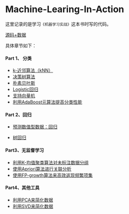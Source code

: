 # Machine-Learing-In-Action
这里记录的是学习`《机器学习实战》`这本书时写的代码。

[源码+数据](http://www.ituring.com.cn/book/download/0019ab9d-0fda-4c17-941b-afe639fcccac)

具体章节如下：
#### Part 1、 分类
- [k-近邻算法（kNN）](https://github.com/plantree/Machine-Learing-In-Action/blob/master/chapter1/%E6%9C%BA%E5%99%A8%E5%AD%A6%E4%B9%A0%E5%AE%9E%E6%88%98-k%E8%BF%91%E9%82%BB%E7%AE%97%E6%B3%95.ipynb)
- [决策树算法](https://github.com/plantree/Machine-Learing-In-Action/blob/master/chapter2/%E6%9C%BA%E5%99%A8%E5%AD%A6%E4%B9%A0%E5%AE%9E%E6%88%98-%E5%86%B3%E7%AD%96%E6%A0%91.ipynb)
- [朴素贝叶斯](https://github.com/plantree/Machine-Learing-In-Action/blob/master/chapter3/%E6%9C%BA%E5%99%A8%E5%AD%A6%E4%B9%A0%E5%AE%9E%E6%88%98-%E5%9F%BA%E4%BA%8E%E6%A6%82%E7%8E%87%E8%AE%BA%E7%9A%84%E5%88%86%E7%B1%BB%E6%96%B9%E6%B3%95%EF%BC%9A%E6%9C%B4%E7%B4%A0%E8%B4%9D%E5%8F%B6%E6%96%AF.ipynb)
- [Logistic回归](https://github.com/plantree/Machine-Learing-In-Action/blob/master/chapter4/%E6%9C%BA%E5%99%A8%E5%AD%A6%E4%B9%A0%E5%AE%9E%E6%88%98-Logistic%E5%9B%9E%E5%BD%92.ipynb)
- [支持向量机](https://github.com/plantree/Machine-Learing-In-Action/blob/master/chapter5/%E6%9C%BA%E5%99%A8%E5%AD%A6%E4%B9%A0%E5%AE%9E%E6%88%98-%E6%94%AF%E6%8C%81%E5%90%91%E9%87%8F%E6%9C%BA.ipynb)
- [利用AdaBoost元算法提高分类性能](https://github.com/plantree/Machine-Learing-In-Action/blob/master/chapter6/%E6%9C%BA%E5%99%A8%E5%AD%A6%E4%B9%A0%E5%AE%9E%E6%88%98-%E5%88%A9%E7%94%A8AdaBoost%E5%85%83%E7%AE%97%E6%B3%95%E6%8F%90%E9%AB%98%E5%88%86%E7%B1%BB%E6%80%A7%E8%83%BD.ipynb)


####  Part 2、回归

- [预测数值型数据：回归](https://github.com/plantree/Machine-Learing-In-Action/blob/master/chapter7/%E9%A2%84%E6%B5%8B%E6%95%B0%E5%80%BC%E5%9E%8B%E6%95%B0%E6%8D%AE%EF%BC%9A%E5%9B%9E%E5%BD%92.ipynb)

- [树回归](https://github.com/plantree/Machine-Learing-In-Action/blob/master/chapter8/%E6%A0%91%E5%9B%9E%E5%BD%92.ipynb)

#### Part3、无监督学习

- [利用K-均值聚类算法对未标注数据分组](https://github.com/plantree/Machine-Learing-In-Action/blob/master/chapter9/%E5%88%A9%E7%94%A8K-%E5%9D%87%E5%80%BC%E8%81%9A%E7%B1%BB%E7%AE%97%E6%B3%95%E5%AF%B9%E6%9C%AA%E6%A0%87%E6%B3%A8%E6%95%B0%E6%8D%AE%E5%88%86%E7%BB%84.ipynb)
- [使用Apriori算法进行关联分析](https://github.com/plantree/Machine-Learing-In-Action/blob/master/chapter10/%E4%BD%BF%E7%94%A8Apriori%E7%AE%97%E6%B3%95%E8%BF%9B%E8%A1%8C%E5%85%B3%E8%81%94%E5%88%86%E6%9E%90.ipynb)
- [使用FP-growth算法来高效返现频繁项集](https://github.com/plantree/Machine-Learing-In-Action/blob/master/chapter11/%E4%BD%BF%E7%94%A8FP-growth%E7%AE%97%E6%B3%95%E6%9D%A5%E9%AB%98%E6%95%88%E5%8F%91%E7%8E%B0%E9%A2%91%E7%B9%81%E9%A1%B9%E9%9B%86.ipynb)


#### Part4、其他工具
- [利用PCA来简化数据](https://github.com/plantree/Machine-Learing-In-Action/blob/master/chapter12/%E5%88%A9%E7%94%A8PCA%E6%9D%A5%E7%AE%80%E5%8C%96%E6%95%B0%E6%8D%AE.ipynb)
- [利用SVD来简化数据](https://github.com/plantree/Machine-Learing-In-Action/blob/master/chapter13/%E5%88%A9%E7%94%A8SVD%E7%AE%80%E5%8C%96%E6%95%B0%E6%8D%AE.ipynb)

